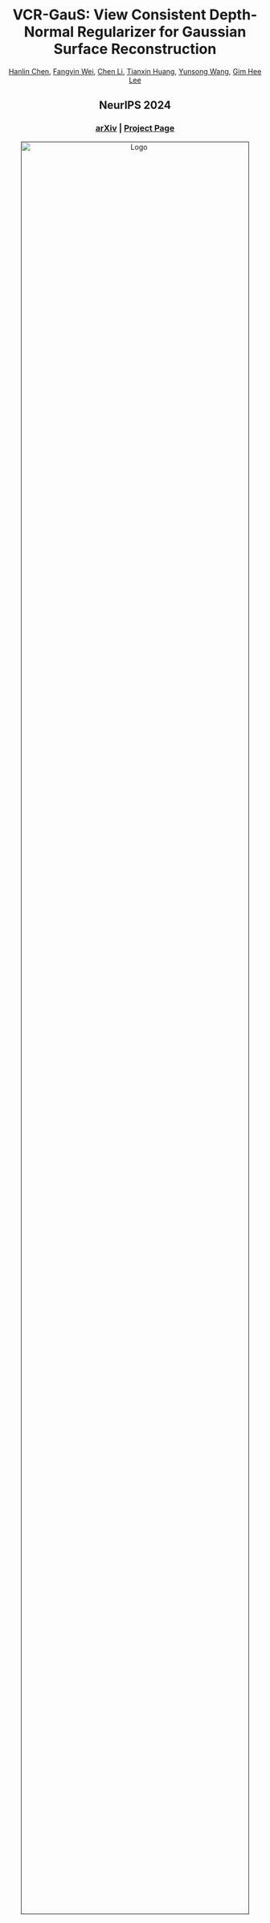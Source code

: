 <p align="center">

  <h1 align="center">VCR-GauS: View Consistent Depth-Normal Regularizer for Gaussian Surface Reconstruction</h1>
  <p align="center">
    <a href="https://hlinchen.github.io/">Hanlin Chen</a>,
    <a href="https://weify627.github.io/">Fangyin Wei</a>,
    <a href="https://chaneyddtt.github.io/">Chen Li</a>,
    <a href="https://tianxinhuang.github.io/">Tianxin Huang</a>,
    <a href="https://scholar.google.com/citations?user=vv1uLeUAAAAJ&hl=en">Yunsong Wang</a>,
    <a href="https://www.comp.nus.edu.sg/~leegh/">Gim Hee Lee</a>

  </p>

  <h2 align="center">NeurIPS 2024</h2>

  <h3 align="center"><a href="https://arxiv.org/pdf/2406.05774">arXiv</a> | <a href="https://hlinchen.github.io/projects/VCR-GauS/">Project Page</a>  </h3>
  <div align="center"></div>
</p>


<p align="center">
  <a href="">
    <img src="./media/VCR-GauS.jpg" alt="Logo" width="95%">
  </a>
</p>

<p align="left">
VCR-GauS formulates a novel multi-view D-Normal regularizer that enables full optimization of the Gaussian geometric parameters to achieve better surface reconstruction. We further design a confidence term to weigh our D-Normal regularizer to mitigate inconsistencies of normal predictions across multiple views.</p>
<br>

# Updates

* **[2024.09.24]**: VCR-GauS is accepted to NeurIPS 2024.

# Installation
Clone the repository and create an anaconda environment using
```
git clone https://github.com/HLinChen/VCR-GauS.git --recursive
cd VCR-GauS
git pull --recurse-submodules

env=vcr
conda create -n $env -y python=3.10
conda activate $env
pip install -e ".[train]"
# you can specify your own cuda path
export CUDA_HOME=/usr/local/cuda-11.8
pip install -r requirements.txt
```

For eval TNT with the official scripts, you need to build a new environment with open3d==0.10:
```
env=f1eval
conda create -n $env -y python=3.8
conda activate $env
pip install -e ".[f1eval]"
```

For extract normal maps based on [DSINE](https://baegwangbin.github.io/DSINE/), you need to build a new environment:
```
conda create --name dsine python=3.10
conda activate dsine

conda install pytorch torchvision torchaudio pytorch-cuda=12.1 -c pytorch -c nvidia
python -m pip install geffnet
```


Similar to Gaussian Splatting, we also use colmap to process data and you can follow [COLMAP website](https://colmap.github.io/) to install it.


# Dataset

<!-- Please download the Mip-NeRF 360 dataset from the [official webiste](https://jonbarron.info/mipnerf360/), the preprocessed DTU dataset from [2DGS](https://surfsplatting.github.io/), the proprocessed Tanks and Temples dataset from [here](https://huggingface.co/datasets/ZehaoYu/gaussian-opacity-fields/tree/main). You need to download the ground truth point clouds from the [DTU dataset](https://roboimagedata.compute.dtu.dk/?page_id=36) and save to `dtu_eval/Offical_DTU_Dataset` to evaluate the geometry reconstruction. For the [Tanks and Temples](https://www.tanksandtemples.org/download/) dataset, you need to download the ground truth point clouds, alignments and cropfiles and save to `eval_tnt/TrainingSet`, such as `eval_tnt/TrainingSet/Caterpillar/Caterpillar.ply`. -->


## Tanks and Temples dataset
You can download the proprocessed Tanks and Temples dataset from [here](https://huggingface.co/Chiller3/VCR-GauS/resolve/main/tnt.zip?download=true). Or proprocess it by your self:
Download the data from [Tanks and Temples](https://tanksandtemples.org/download/) website.
You will also need to download additional [COLMAP/camera/alignment](https://drive.google.com/file/d/1jAr3IDvhVmmYeDWi0D_JfgiHcl70rzVE/view?resourcekey=) and the images of each scene.  
The file structure should look like (you need to move the downloaded images to folder `images_raw`):
```
tanks_and_temples
├─ Barn
│  ├─ Barn_COLMAP_SfM.log   (camera poses)
│  ├─ Barn.json             (cropfiles)
│  ├─ Barn.ply              (ground-truth point cloud)
│  ├─ Barn_trans.txt        (colmap-to-ground-truth transformation)
│  └─ images_raw            (raw input images downloaded from Tanks and Temples website)
│     ├─ 000001.png
│     ├─ 000002.png
│     ...
├─ Caterpillar
│  ├─ ...
...
```
#### 1. Colmap and bounding box json
Run the following command to generate json and colmap files:
```bash
# Modify --tnt_path to be the Tanks and Temples root directory.
sh bash_scripts/1_preprocess_tnt.sh
```

#### 2. Normal maps
You need to download the [code](https://github.com/baegwangbin/DSINE) and [model weight](https://drive.google.com/drive/folders/1t3LMJIIrSnCGwOEf53Cyg0lkSXd3M4Hm) of DSINE first. Then, modify **CODE_PATH** to be the DSINE root directory, **CKPT** to be the DSINE model path, **DATADIR** to be the TNT root directory in the bash script.
Run the following command to generate normal maps:

```bash
sh bash_scripts/2_extract_normal_dsine.sh
```

#### 3. Semantic masks (optional)

If you don't want to use the semantic masks, you can set **optim.loss_weight.semantic=0** and skip the mask generation.

You need to download the [code](https://github.com/IDEA-Research/Grounded-Segment-Anything) and model of Grounded-SAM first. Then, install the environment based on 'Install without Docker' in the [webside](https://github.com/IDEA-Research/Grounded-Segment-Anything). Next, modify **GSAM_PATH** to be the GSAM root directory, **DATADIR** to be the TNT root directory in the bash script. Run the following command to generate semantic masks:

```bash
sh bash_scripts/3_extract_mask.sh
```

## Other datasets
Please download the Mip-NeRF 360 dataset from the official [webiste](https://jonbarron.info/mipnerf360/), the preprocessed DTU dataset from [2DGS](https://drive.google.com/drive/folders/1SJFgt8qhQomHX55Q4xSvYE2C6-8tFll9). And extract normal maps with DSINE following the above scripts. You can also use [GeoWizard](https://github.com/fuxiao0719/GeoWizard) to extract normal maps by following the script: 'bash_scripts/4_extract_normal_geow.sh', and please install the corresponding environment and download the code as well as model weights first.

# Training and Evaluation
## From the scratch:
```
# you might need to update the data path in the script accordingly

# Tanks and Temples dataset
python python_scripts/run_tnt.py

# Mip-NeRF 360 dataset
python python_scripts/run_mipnerf360.py
```

## Only eval the metrics
We have uploaded the extracted meshes, you can download and eval them by yourselves ([TNT](https://huggingface.co/Chiller3/VCR-GauS/resolve/main/tnt_mesh.zip?download=true) and [DTU](https://huggingface.co/Chiller3/VCR-GauS/resolve/main/dtu_mesh.zip?download=true)). You might need to update the **mesh and data path** in the script accordingly. And set **do_train** and **do_extract_mesh** to be False.

```
# Tanks and Temples dataset
python python_scripts/run_tnt.py

# DTU dataset
python python_scripts/run_dtu.py
```

## Additional regularizations:
We also incorporate some regularizations, like depth distortion loss and normal consistency loss, following [2DGS](https://surfsplatting.github.io/) and [GOF](https://niujinshuchong.github.io/gaussian-opacity-fields/). You can play with it by:
- normal consistency loss: setting optim.loss_weight.consistent_normal > 0;
- depth distortion loss:
  1. set optim.loss_weight.depth_var > 0
  2. set NUM_DIST = 1 in submodules/diff-gaussian-rasterization/cuda_rasterizer/config.h, and reinstall diff-gaussian-rasterization


# Custom Dataset
We use the same data format from 3DGS, please follow [here](https://github.com/graphdeco-inria/gaussian-splatting?tab=readme-ov-file#processing-your-own-scenes) to prepare the your dataset. Then you can train your model and extract a mesh.
```
# Generate bounding box
python process_data/convert_data_to_json.py \
        --scene_type outdoor \
        --data_dir /your/data/path

# Extract normal maps
# Use DSINE:
python -W ignore process_data/extract_normal.py \
    --dsine_path /your/dsine/code/path \
    --ckpt /your/ckpt/path \
    --img_path /your/data/path/images \
    --intrins_path /your/data/path/ \
    --output_path /your/data/path/normals

# Or use GeoWizard
python process_data/extract_normal_geo.py \
  --code_path ${CODE_PATH} \
  --input_dir /your/data/path/images/ \
  --output_dir /your/data/path/ \
  --ensemble_size 3 \
  --denoise_steps 10 \
  --seed 0 \
  --domain ${DOMAIN_TYPE} # outdoor indoor object

# training
# --model.resolution=2 for using downsampled images with factor 2
# --model.use_decoupled_appearance=True to enable decoupled appearance modeling if your images has changing lighting conditions
python train.py \
  --config=configs/reconstruct.yaml \
  --logdir=/your/log/path/ \
  --model.source_path=/your/data/path/ \
  --model.data_device=cpu \
  --model.resolution=2 \
  --wandb \
  --wandb_name vcr-gaus"

# extract the mesh after training
python tools/depth2mesh.py \
  --voxel_size 5e-3 \
  --max_depth 8 \
  --clean \
  --cfg_path /your/gaussian/path/config.yaml"
```

# Acknowledgements
This project is built upon [3DGS](https://github.com/graphdeco-inria/gaussian-splatting). Evaluation scripts for DTU and Tanks and Temples dataset are taken from [DTUeval-python](https://github.com/jzhangbs/DTUeval-python) and [TanksAndTemples](https://github.com/isl-org/TanksAndTemples/tree/master/python_toolbox/evaluation) respectively. We also utilize the normal estimation [DSINE](https://github.com/baegwangbin/DSINE) as well as [GeoWizard](https://fuxiao0719.github.io/projects/geowizard/), and semantic segmentation [SAM](https://github.com/facebookresearch/segment-anything) and [Grounded-SAM](https://github.com/IDEA-Research/Grounded-Segment-Anything?tab=readme-ov-file#install-without-docker). In addition, we use the pruning method in [LightGaussin](https://lightgaussian.github.io/). We thank all the authors for their great work and repos. 


# Citation
If you find our code or paper useful, please cite
```bibtex
@article{chen2024vcr,
  author    = {Chen, Hanlin and Wei, Fangyin and Li, Chen and Huang, Tianxin and Wang, Yunsong and Lee, Gim Hee},
  title     = {VCR-GauS: View Consistent Depth-Normal Regularizer for Gaussian Surface Reconstruction},
  journal   = {arXiv preprint arXiv:2406.05774},
  year      = {2024},
}

If you the flatten 3D Gaussian useful, please kindly cite
```bibtex
@article{chen2023neusg,
  title={Neusg: Neural implicit surface reconstruction with 3d gaussian splatting guidance},
  author={Chen, Hanlin and Li, Chen and Lee, Gim Hee},
  journal={arXiv preprint arXiv:2312.00846},
  year={2023}
}
```
